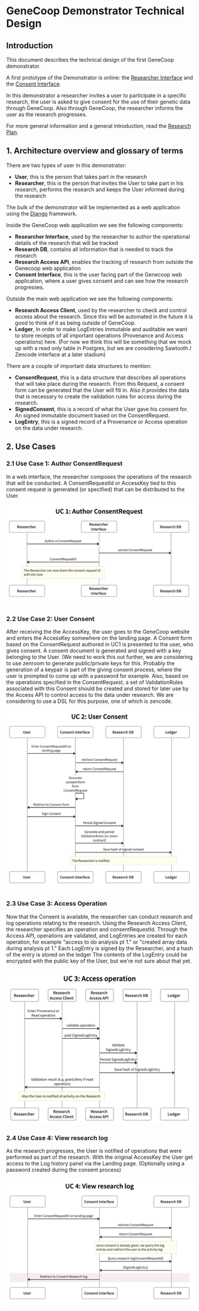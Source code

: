 # GeneCoop Demonstrator Technical Design

## Introduction

This document describes the technical design of the first GeneCoop demonstrator.

A first prototype of the Demonstrator is online: the [Researcher Interface](https://genecoop.waag.org/request/) and the [Consent Interface](https://genecoop.waag.org/consent/).

In this demonstrator a researcher invites a user to participate in a specific research,
the user is asked to give consent for the use of their genetic data through GeneCoop.
Also through GeneCoop, the researcher informs the user as the research progresses.

For more general information and a general introduction, read the [Research Plan](https://docs.google.com/document/d/1Z6wJhNQJs-_C1EdtdfLkvyhGmBLb4LybSc6Z8ZP2SdQ/edit).

## 1. Architecture overview and glossary of terms

There are two types of user in this demonstrator:

* **User**, this is the person that takes part in the research
* **Researcher**, this is the person that invites the User to take part in his research,  performs the research and keeps the User informed during the research

The bulk of the demonstrator will be implemented as a web application using the [Django](https://www.djangoproject.com/) framework.

Inside the GeneCoop web application we see the following components:

* **Researcher Interface**, used by the researcher to author the operational details of the research that will be tracked 
* **Research DB**, contains all information that is needed to track the research
* **Research Access API**, enables the tracking of research from outside the Genecoop web application
* **Consent Interface**, this is the user facing part of the Genecoop web application, where a user gives consent and can see how the research progresses.

Outside the main web application we see the following components:

* **Research Access Client**, used by the researcher to check and control access about the research. Since this will be automated in the future it is good to think of it as being outside of GeneCoop.
* **Ledger**, In order to make LogEntries immutable and auditable we want to store receipts of all important operations (Provenance and Access operations) here. (For now we think this will be something that we mock up with a read only table in Postgres, but we are considering Sawtooth / Zencode interface at a later stadium)

There are a couple of important data structures to mention:

* **ConsentRequest**, this is a data structure that describes all operations that will take place during the research. From this Request, a consent form can be generated that the User will fill in. Also it provides the data that is necessary to create the validation rules for access during the research.
* **SignedConsent**, this is a record of what the User gave his consent for. An signed immutable document based on the ConsentRequest.
* **LogEntry**, this is a signed record of a Provenance or Access operation on the data under research.   

## 2. Use Cases

### 2.1 Use Case 1: Author ConsentRequest
In a web interface, the researcher composes the operations of the research that will be conducted.
A ConsentRequestId or AccessKey tied to this consent request is generated (or specified) that can be distributed to the User.

![UC1](UC1.png)

### 2.2 Use Case 2: User Consent
After receiving the the AccessKey, the user goes to the GeneCoop website and enters the AccessKey somewhere on the landing page. A Consent form based on the ConsentRequest authored in UC1 is presented to the user, who gives consent. A consent document is generated and signed with a key belonging to the User. (We need to work this out further, we are considering to use zenroom to generate public/private keys for this. Probably the generation of a keypair is part of the giving consent process, where the user is prompted to come up with a password for example. 
Also, based on the operations specified in the ConsentRequest, a set of ValidationRules associated with this Consent should be created and stored for later use by the Access API to control access to the data under research. We are considering to use a DSL for this purpose, one of which is zencode.  

![UC2](UC2.png)

### 2.3 Use Case 3: Access Operation
Now that the Consent is available, the researcher can conduct research and log operations relating to the research.
Using the Research Access Client, the researcher specifies an operation and consentRequestId.
Through the Access API, operations are validated, and LogEntries are created for each operation, for example "access to do analysis pt 1." or "created array data during analysis pt 1."
Each LogEntry is signed by the Researcher, and a hash of the entry is stored on the ledger
The contents of the LogEntry could be encrypted with the public key of the User, but we're not sure about that yet.
 
![UC3](UC3.png)

### 2.4 Use Case 4: View research log
As the research progresses, the User is notified of operations that were performed as part of the research.
With the original AccessKey the User get access to the Log history panel via the Landing page.
(Optionally using a password created during the consent process)
 
![UC4](UC4.png)

